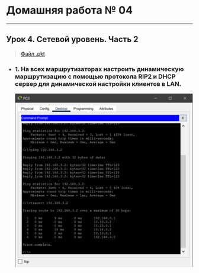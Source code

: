 # Домашняя работа № 04
-------------------------------
## Урок 4. Сетевой уровень. Часть 2

> [Файл .pkt](SmirnovAV_lesson_04.pkt)

- ### 1. На всех маршрутизаторах настроить динамическую маршрутизацию с помощью протокола RIP2 и DHCP сервер для динамической настройки клиентов в LAN.

    ![Screenshot](Screenshot_1.jpg "ping/tracert")
